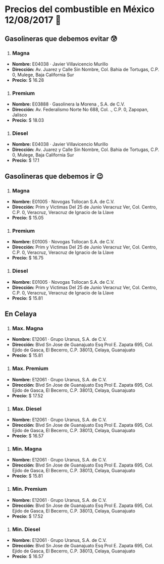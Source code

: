 # Precios del combustible en México 12/08/2017 :car:

## Gasolineras que debemos evitar :cold_sweat:
1. ### Magna
  * **Nombre:** E04038 · Javier Villavicencio Murillo
  * **Dirección:** Av. Juarez y Calle Sin Nombre, Col. Bahia de Tortugas, C.P. 0, Mulege, Baja California Sur
  * **Precio:** $ 16.28

1. ### Premium
  * **Nombre:** E03888 · Gasolinera la Morena , S.A. de C.V.                                                                                     
  * **Dirección:** Av. Federalismo Norte No 688, Col. ., C.P. 0, Zapopan, Jalisco
  * **Precio:** $ 18.03

1. ### Diesel
  * **Nombre:** E04038 · Javier Villavicencio Murillo
  * **Dirección:** Av. Juarez y Calle Sin Nombre, Col. Bahia de Tortugas, C.P. 0, Mulege, Baja California Sur
  * **Precio:** $ 17.1


## Gasolineras que debemos ir :wink:
1. ### Magna
  * **Nombre:** E01005 · Novogas Tollocan S.A. de C.V.
  * **Dirección:** Prim y Victimas Del 25 de Junio  Veracruz Ver, Col. Centro, C.P. 0, Veracruz, Veracruz de Ignacio de la Llave
  * **Precio:** $ 15.05

1. ### Premium
  * **Nombre:** E01005 · Novogas Tollocan S.A. de C.V.
  * **Dirección:** Prim y Victimas Del 25 de Junio  Veracruz Ver, Col. Centro, C.P. 0, Veracruz, Veracruz de Ignacio de la Llave
  * **Precio:** $ 16.75

1. ### Diesel
  * **Nombre:** E01005 · Novogas Tollocan S.A. de C.V.
  * **Dirección:** Prim y Victimas Del 25 de Junio  Veracruz Ver, Col. Centro, C.P. 0, Veracruz, Veracruz de Ignacio de la Llave
  * **Precio:** $ 15.81


## En Celaya
1. ### Max. Magna
  * **Nombre:** E12061 · Grupo Uranus, S.A. de C.V.
  * **Dirección:** Blvd Sn Jose de Guanajuato Esq Prol E. Zapata 695, Col. Ejido de Gasca, El Becerro, C.P. 38013, Celaya, Guanajuato
  * **Precio:** $ 15.81

1. ### Max. Premium
  * **Nombre:** E12061 · Grupo Uranus, S.A. de C.V.
  * **Dirección:** Blvd Sn Jose de Guanajuato Esq Prol E. Zapata 695, Col. Ejido de Gasca, El Becerro, C.P. 38013, Celaya, Guanajuato
  * **Precio:** $ 17.52

1. ### Max. Diesel
  * **Nombre:** E12061 · Grupo Uranus, S.A. de C.V.
  * **Dirección:** Blvd Sn Jose de Guanajuato Esq Prol E. Zapata 695, Col. Ejido de Gasca, El Becerro, C.P. 38013, Celaya, Guanajuato
  * **Precio:** $ 16.57
1. ### Min. Magna
  * **Nombre:** E12061 · Grupo Uranus, S.A. de C.V.
  * **Dirección:** Blvd Sn Jose de Guanajuato Esq Prol E. Zapata 695, Col. Ejido de Gasca, El Becerro, C.P. 38013, Celaya, Guanajuato
  * **Precio:** $ 15.81

1. ### Min. Premium
  * **Nombre:** E12061 · Grupo Uranus, S.A. de C.V.
  * **Dirección:** Blvd Sn Jose de Guanajuato Esq Prol E. Zapata 695, Col. Ejido de Gasca, El Becerro, C.P. 38013, Celaya, Guanajuato
  * **Precio:** $ 17.52

1. ### Min. Diesel
  * **Nombre:** E12061 · Grupo Uranus, S.A. de C.V.
  * **Dirección:** Blvd Sn Jose de Guanajuato Esq Prol E. Zapata 695, Col. Ejido de Gasca, El Becerro, C.P. 38013, Celaya, Guanajuato
  * **Precio:** $ 16.57